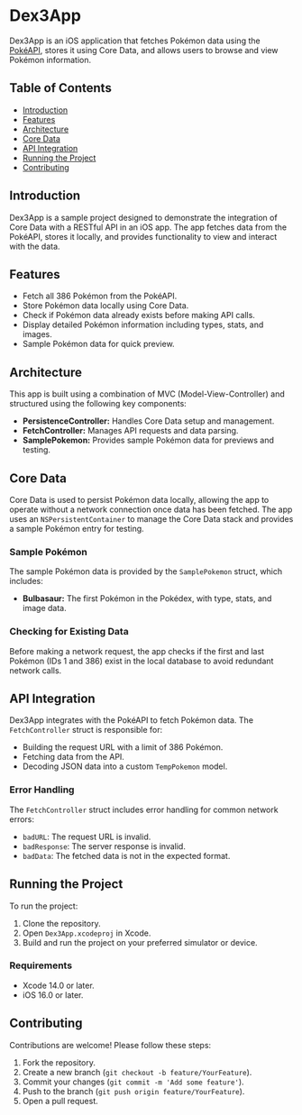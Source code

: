 # Dex3App

Dex3App is an iOS application that fetches Pokémon data using the [PokéAPI](https://pokeapi.co/), stores it using Core Data, and allows users to browse and view Pokémon information. 

## Table of Contents

- [Introduction](#introduction)
- [Features](#features)
- [Architecture](#architecture)
- [Core Data](#core-data)
- [API Integration](#api-integration)
- [Running the Project](#running-the-project)
- [Contributing](#contributing)


## Introduction

Dex3App is a sample project designed to demonstrate the integration of Core Data with a RESTful API in an iOS app. The app fetches data from the PokéAPI, stores it locally, and provides functionality to view and interact with the data.

## Features

- Fetch all 386 Pokémon from the PokéAPI.
- Store Pokémon data locally using Core Data.
- Check if Pokémon data already exists before making API calls.
- Display detailed Pokémon information including types, stats, and images.
- Sample Pokémon data for quick preview.

## Architecture

This app is built using a combination of MVC (Model-View-Controller) and structured using the following key components:

- **PersistenceController:** Handles Core Data setup and management.
- **FetchController:** Manages API requests and data parsing.
- **SamplePokemon:** Provides sample Pokémon data for previews and testing.

## Core Data

Core Data is used to persist Pokémon data locally, allowing the app to operate without a network connection once data has been fetched. The app uses an `NSPersistentContainer` to manage the Core Data stack and provides a sample Pokémon entry for testing.

### Sample Pokémon

The sample Pokémon data is provided by the `SamplePokemon` struct, which includes:

- **Bulbasaur:** The first Pokémon in the Pokédex, with type, stats, and image data.

### Checking for Existing Data

Before making a network request, the app checks if the first and last Pokémon (IDs 1 and 386) exist in the local database to avoid redundant network calls.

## API Integration

Dex3App integrates with the PokéAPI to fetch Pokémon data. The `FetchController` struct is responsible for:

- Building the request URL with a limit of 386 Pokémon.
- Fetching data from the API.
- Decoding JSON data into a custom `TempPokemon` model.

### Error Handling

The `FetchController` struct includes error handling for common network errors:

- `badURL`: The request URL is invalid.
- `badResponse`: The server response is invalid.
- `badData`: The fetched data is not in the expected format.

## Running the Project

To run the project:

1. Clone the repository.
2. Open `Dex3App.xcodeproj` in Xcode.
3. Build and run the project on your preferred simulator or device.

### Requirements

- Xcode 14.0 or later.
- iOS 16.0 or later.

## Contributing

Contributions are welcome! Please follow these steps:

1. Fork the repository.
2. Create a new branch (`git checkout -b feature/YourFeature`).
3. Commit your changes (`git commit -m 'Add some feature'`).
4. Push to the branch (`git push origin feature/YourFeature`).
5. Open a pull request.


